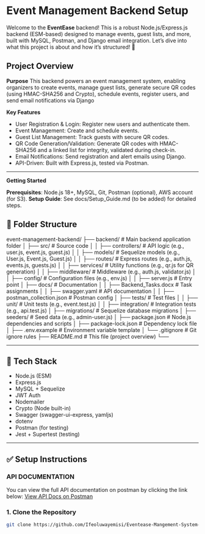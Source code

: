 # Event Management Backend Setup
Welcome to the **EventEase** backend! This is a robust Node.js/Express.js backend (ESM-based) designed to manage events, guest lists, and more, built with MySQL, Postman, and Django email integration. Let’s dive into what this project is about and how it’s structured! 🚀


## Project Overview
**Purpose**
This backend powers an event management system, enabling organizers to create events, manage guest lists, generate secure QR codes (using HMAC-SHA256 and Crypto), schedule events, register users, and send email notifications via Django

**Key Features**

* User Registration & Login: Register new users and authenticate them.
* Event Management: Create and schedule events.
* Guest List Management: Track guests with secure QR codes.
* QR Code Generation/Validation: Generate QR codes with HMAC-SHA256 and a linked list for integrity, validated     during check-in.
* Email Notifications: Send registration and alert emails using Django.
* API-Driven: Built with Express.js, tested via Postman.

---

**Getting Started**

**Prerequisites**: Node.js 18+, MySQL, Git, Postman (optional), AWS account (for S3).
**Setup Guide**: See docs/Setup_Guide.md (to be added) for detailed steps.


## 📁 Folder Structure
event-management-backend/
├── backend/              # Main backend application folder
│   ├── src/             # Source code
│   │   ├── controllers/ # API logic (e.g., user.js, event.js, guest.js)
│   │   ├── models/      # Sequelize models (e.g., User.js, Event.js, Guest.js)
│   │   ├── routes/      # Express routes (e.g., auth.js, events.js, guests.js)
│   │   ├── services/    # Utility functions (e.g., qr.js for QR generation)
│   │   ├── middleware/  # Middleware (e.g., auth.js, validator.js)
│   │   ├── config/      # Configuration files (e.g., env.js)
│   │   ├── server.js     # Entry point
│   ├── docs/            # Documentation
│   │   ├── Backend_Tasks.docx  # Task assignments
│   │   ├── swagger.yaml       # API documentation
│   │   ├── postman_collection.json # Postman config
│   ├── tests/           # Test files
│   │   ├── unit/        # Unit tests (e.g., event.test.js)
│   │   ├── integration/ # Integration tests (e.g., api.test.js)
│   ├── migrations/      # Sequelize database migrations
│   ├── seeders/         # Seed data (e.g., admin-user.js)
│   ├── package.json     # Node.js dependencies and scripts
│   ├── package-lock.json # Dependency lock file
│   ├── .env.example     # Environment variable template
│   └── .gitignore       # Git ignore rules
├── README.md            # This file (project overview)
└── 

---

## 🧰 Tech Stack

- Node.js (ESM)
- Express.js
- MySQL + Sequelize
- JWT Auth
- Nodemailer
- Crypto (Node built-in)
- Swagger (swagger-ui-express, yamljs)
- dotenv
- Postman (for testing)
- Jest + Supertest (testing)

---

## ✅ Setup Instructions

### API DOCUMENTATION

You can view the full API documentation on postman by clicking the link below:
[View API Docs on Postman](https://documenter.getpostman.com/view/44828221/2sB2xBDVmn)

### 1. Clone the Repository

```bash
git clone https://github.com/Ifeoluwayemisi/Eventease-Mangement-System-Capstone-Project-.git



